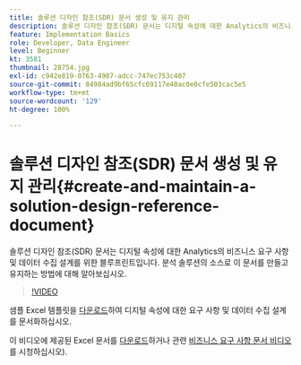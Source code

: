 ```yaml
---
title: 솔루션 디자인 참조(SDR) 문서 생성 및 유지 관리
description: 솔루션 디자인 참조(SDR) 문서는 디지털 속성에 대한 Analytics의 비즈니스 요구 사항 및 데이터 수집 설계를 위한 블루프린트입니다. 분석 솔루션의 소스로 이 문서를 만들고 유지하는 방법에 대해 알아보십시오.
feature: Implementation Basics
role: Developer, Data Engineer
level: Beginner
kt: 3581
thumbnail: 28754.jpg
exl-id: c942e819-0763-4907-adcc-747ec753c407
source-git-commit: 84984ad9bf65cfc69117e40ac0e0cfe503cac5e5
workflow-type: tm+mt
source-wordcount: '129'
ht-degree: 100%

---
```


# 솔루션 디자인 참조(SDR) 문서 생성 및 유지 관리{#create-and-maintain-a-solution-design-reference-document}

솔루션 디자인 참조(SDR) 문서는 디지털 속성에 대한 Analytics의 비즈니스 요구 사항 및 데이터 수집 설계를 위한 블루프린트입니다. 분석 솔루션의 소스로 이 문서를 만들고 유지하는 방법에 대해 알아보십시오.

>[!VIDEO](https://video.tv.adobe.com/v/28754/?quality=12&learn=on)

샘플 Excel 템플릿을 [다운로드](assets/aa-implementation-playbook.xlsx)하여 디지털 속성에 대한 요구 사항 및 데이터 수집 설계를 문서화하십시오.

이 비디오에 제공된 Excel 문서를 [다운로드](assets/geometrixx-clothiers-brd-sdr.xlsx)하거나 관련 [비즈니스 요구 사항 문서 비디오](creating-a-business-requirements-document.md)를 시청하십시오).
